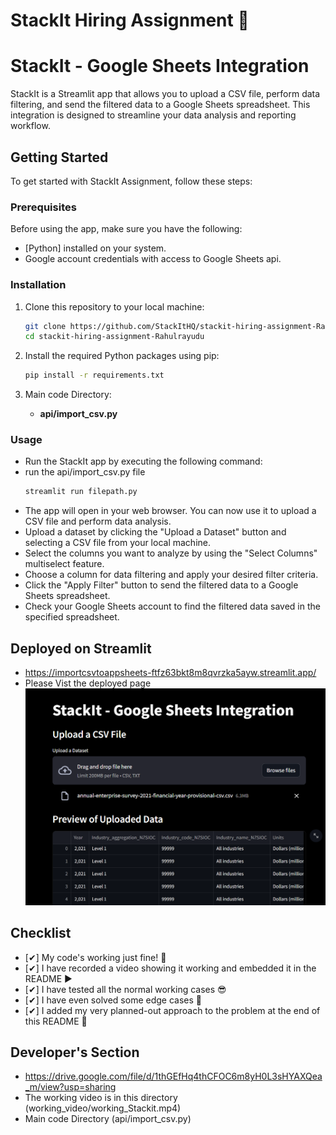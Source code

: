 # StackIt Hiring Assignment 🚀


# StackIt - Google Sheets Integration

StackIt is a Streamlit app that allows you to upload a CSV file, perform data filtering, and send the filtered data to a Google Sheets spreadsheet. This integration is designed to streamline your data analysis and reporting workflow.

## Getting Started

To get started with StackIt Assignment, follow these steps:

### Prerequisites

Before using the app, make sure you have the following:

- [Python] installed on your system.
- Google account credentials with access to Google Sheets api.

### Installation

1. Clone this repository to your local machine:

   ```bash
   git clone https://github.com/StackItHQ/stackit-hiring-assignment-Rahulrayudu.git
   cd stackit-hiring-assignment-Rahulrayudu
   ```

2. Install the required Python packages using pip:
   
   ```bash
   pip install -r requirements.txt
   ```

3. Main code Directory:<br/>
    * **api/import_csv.py**

### Usage
  - Run the StackIt app by executing the following command:
  - run the api/import_csv.py file
    ```bash 
    streamlit run filepath.py 
    ```
  - The app will open in your web browser. You can now use it to upload a CSV file and perform data analysis.
  - Upload a dataset by clicking the "Upload a Dataset" button and selecting a CSV file from your local machine.
  - Select the columns you want to analyze by using the "Select Columns" multiselect feature.
  - Choose a column for data filtering and apply your desired filter criteria.
  - Click the "Apply Filter" button to send the filtered data to a Google Sheets spreadsheet.
  - Check your Google Sheets account to find the filtered data saved in the specified spreadsheet.

## Deployed on Streamlit
 - https://importcsvtoappsheets-ftfz63bkt8m8qvrzka5ayw.streamlit.app/
 - Please Vist the deployed page 
  ![Working](./working_video/IMG1.png)

## Checklist
- [✔] My code's working just fine! 🥳
- [✔] I have recorded a video showing it working and embedded it in the README ▶️
- [✔] I have tested all the normal working cases 😎
- [✔] I have even solved some edge cases 💪
- [✔] I added my very planned-out approach to the problem at the end of this README 📜
## Developer's Section
- https://drive.google.com/file/d/1thGEfHq4thCFOC6m8yH0L3sHYAXQea_m/view?usp=sharing
- The working video is in this directory (working_video/working_Stackit.mp4)
- Main code Directory (api/import_csv.py)

